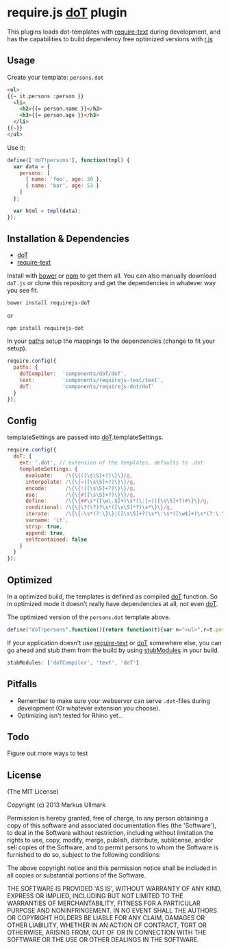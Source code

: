 require.js [doT][] plugin
=========================

This plugins loads dot-templates with [require-text][] during development, and has the capabilities 
to build dependency free optimized versions with [r.js](http://requirejs.org/docs/optimization.html)

Usage
----------------------
Create your template: `persons.dot`

```html
<ul>
{{~ it.persons :person }}
  <li>
    <h2>{{= person.name }}</h2>
    <h3>{{= person.age }}</h3>
  </li>
{{~}}
</ul>
```

Use it:
```javascript
define(['doT!persons'], function(tmpl) {
  var data = {
    persons: [
      { name: 'foo', age: 30 },
      { name: 'bar', age: 53 }
    ]
  };

  var html = tmpl(data);
});
```

Installation & Dependencies
---------------------------
  - [doT][] 
  - [require-text][]

Install with [bower][] or [npm][] to get them all. You can also manually 
download `doT.js` or clone this repository and get the dependencies in whatever way you 
see fit.

```
bower install requirejs-doT
```
or 

```
npm install requirejs-dot
```

In your [paths](http://requirejs.org/docs/api.html#config-paths) setup the mappings 
to the dependencies (change to fit your setup).

```javascript
require.config({
  paths: {
    doTCompiler:  'components/doT/doT',
    text:         'components/requirejs-text/text',
    doT:          'components/requirejs-dot/doT'
  }
});
```

Config
-------------------
templateSettings are passed into [doT][].templateSettings.

```javascript
require.config({
  doT: {
    ext: '.dot', // extension of the templates, defaults to .dot
    templateSettings: {
      evaluate:    /\{\{([\s\S]+?)\}\}/g,
      interpolate: /\{\{=([\s\S]+?)\}\}/g,
      encode:      /\{\{!([\s\S]+?)\}\}/g,
      use:         /\{\{#([\s\S]+?)\}\}/g,
      define:      /\{\{##\s*([\w\.$]+)\s*(\:|=)([\s\S]+?)#\}\}/g,
      conditional: /\{\{\?(\?)?\s*([\s\S]*?)\s*\}\}/g,
      iterate:     /\{\{~\s*(?:\}\}|([\s\S]+?)\s*\:\s*([\w$]+)\s*(?:\:\s*([\w$]+))?\s*\}\})/g,
      varname: 'it',
      strip: true,
      append: true,
      selfcontained: false
    }
  }
});
```

Optimized
-----------------------
In a optimized build, the templates is defined as compiled 
[doT][] function. So in optimized mode it doesn't really have dependencies 
at all, not even [doT][].

The optimized version of the `persons.dot` template above.

```javascript
define("doT!persons",function(){return function(t){var n="<ul>",r=t.persons;if(r){var i,s=-1,o=r.length-1;while(s<o)i=r[s+=1],n+=" <li> <h2>"+i.name+"</h2> <h3>"+i.age+"</h3> </li>"}return n+="</ul>",n}})
```

If your application doesn't use [require-text][] or [doT][] somewhere else, you can go ahead and 
stub them from the build by using [stubModules](https://github.com/jrburke/r.js/blob/master/build/example.build.js#L295-L308) in your build.

```javascript
stubModules: ['doTCompiler', 'text', 'doT']
```

Pitfalls
-------------
  - Remember to make sure your webserver can serve `.dot`-files during development (Or whatever extension you choose).
  - Optimizing isn't tested for Rhino yet...

Todo
-------------
Figure out more ways to test

## License 

(The MIT License)

Copyright (c) 2013 Markus Ullmark

Permission is hereby granted, free of charge, to any person obtaining
a copy of this software and associated documentation files (the
'Software'), to deal in the Software without restriction, including
without limitation the rights to use, copy, modify, merge, publish,
distribute, sublicense, and/or sell copies of the Software, and to
permit persons to whom the Software is furnished to do so, subject to
the following conditions:

The above copyright notice and this permission notice shall be
included in all copies or substantial portions of the Software.

THE SOFTWARE IS PROVIDED 'AS IS', WITHOUT WARRANTY OF ANY KIND,
EXPRESS OR IMPLIED, INCLUDING BUT NOT LIMITED TO THE WARRANTIES OF
MERCHANTABILITY, FITNESS FOR A PARTICULAR PURPOSE AND NONINFRINGEMENT.
IN NO EVENT SHALL THE AUTHORS OR COPYRIGHT HOLDERS BE LIABLE FOR ANY
CLAIM, DAMAGES OR OTHER LIABILITY, WHETHER IN AN ACTION OF CONTRACT,
TORT OR OTHERWISE, ARISING FROM, OUT OF OR IN CONNECTION WITH THE
SOFTWARE OR THE USE OR OTHER DEALINGS IN THE SOFTWARE.

[doT]: http://olado.github.com/doT/
[require-text]: https://github.com/requirejs/text
[bower]: http://twitter.github.com/bower/
[npm]: https://www.npmjs.com

